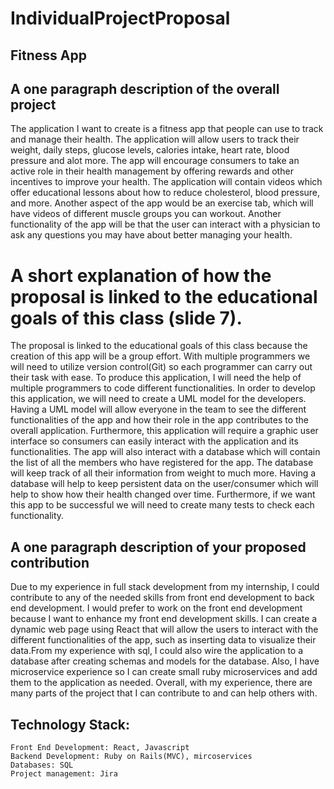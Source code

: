 # IndividualProjectProposal

## Fitness App

## A one paragraph description of the overall project 
The application I want to create is a fitness app that people can use to track and manage their health. The application will allow users to track their weight, daily steps, glucose levels, calories intake, heart rate, blood pressure  and alot more. The app will encourage consumers to take an active role in their health management by offering rewards and other incentives to improve your health. The application will contain videos which offer educational lessons about how to   reduce cholesterol, blood pressure, and more. Another aspect of the app would be an exercise tab, which will have videos of  different muscle groups you can workout. Another functionality of the app will be that the user can interact with a physician  to ask any questions you may have about better managing your health.
	
# A short explanation of how the proposal  is linked to the educational goals of this class (slide 7).                  
The proposal is linked to the educational goals of this class because the creation of this app will be  a group effort. With multiple programmers we will need to utilize version control(Git) so each programmer can carry out their task with ease. To produce this application, I will need the help of multiple programmers to code different functionalities. In order to develop this application, we will need to create a UML model for the developers. Having a UML model will allow everyone in the team to see the different functionalities of the app and how their role in the app contributes to the overall application. Furthermore, this application will require a graphic user interface so consumers can easily interact with the application and its functionalities. The app will also interact with a database which will contain the list of all the members who have registered for the app. The database will keep track of all their information from weight to much more. Having a database will help to keep persistent data on the user/consumer which will help to show how their health changed over time. Furthermore, if we want this app to be successful we will need to create many tests to check each functionality.
## A one paragraph description of your proposed contribution
Due to my experience in full stack development from my internship, I could contribute to any of the needed skills from front end development to back end development. I would prefer to work on the front end development because I want to enhance my front end development skills. I can create a dynamic web page using React that will allow the users to interact with the different functionalities of the app, such as inserting data to visualize their data.From my experience with sql, I could also wire the application to a database after creating schemas and models for the database. Also, I have microservice experience so I can create small ruby microservices and add them to the application as needed. Overall, with my experience, there are many parts of the project that I can contribute to and can help others with. 

	

## Technology Stack: 
	Front End Development: React, Javascript 
	Backend Development: Ruby on Rails(MVC), mircoservices 
	Databases: SQL
	Project management: Jira 
	 

